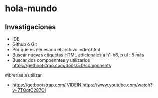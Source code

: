 # hola-mundo

## Investigaciones
- IDE
- Github ó Git
- Por que es necesario el archivo index.html
- Buscar nuevas etiquetas HTML adicionales a h1-h6, p ul : 5 más
- Buscar dos compoenntes y utilizarlos https://getbootstrap.com/docs/5.0/components

#ibrerias a utilizar
- https://getbootstrap.com/
VIDEIN
https://www.youtube.com/watch?v=7TQqtC287OI